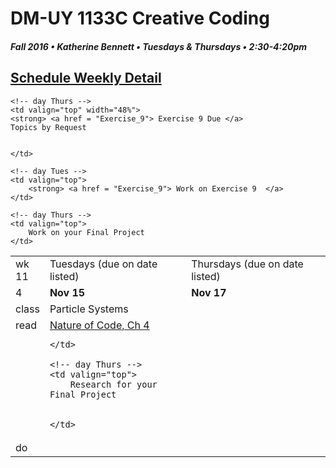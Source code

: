 # DM-UY 1133C Creative Coding
##### Fall 2016 • Katherine Bennett • Tuesdays & Thursdays • 2:30-4:20pm 

## [Schedule Weekly Detail](dm1133-C_Calendar.md) 

<table>
<tr>
<td>wk 11</td>
<td>Tuesdays (due on date listed)</td>
<td>Thursdays (due on date listed)</td>
</tr>

<!-- dates -->
<tr>
  <td valign="top">4</td>
  <td valign="top" width="48%"><strong>Nov 15</strong></td>
  <td valign="top" width="48%"><strong>Nov 17</strong></td>
</tr>

<!-- class -->
<tr>
	<td valign="top">class</td>
	<!-- day Tues -->
	<td valign="top" width="48%">
	Particle Systems
	</td>
	

	<!-- day Thurs -->
	<td valign="top" width="48%">
	<strong> <a href = "Exercise_9"> Exercise 9 Due </a>
	Topics by Request
		
		
	</td>

<!-- homework -->
<tr>
  <td valign="top">read</td>
  	<!-- day Tues -->
  	<td valign="top"> 
		<a href = "http://natureofcode.com/"> Nature of Code, Ch 4 </a>
		
			

	</td>

  	<!-- day Thurs -->
  	<td valign="top"> 
  		Research for your Final Project
		
	
  	</td>
 </tr>


 <!-- do -->
<tr>
  <td valign="top">do</td>

	<!-- day Tues -->
 	<td valign="top"> 
 		<strong> <a href = "Exercise_9"> Work on Exercise 9  </a>
 	</td>

  	<!-- day Thurs -->
  	<td valign="top">
		Work on your Final Project
  	</td>
  	
</tr>
</table>